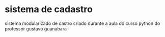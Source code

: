 # sistema de cadastro 
 sistema modularizado de castro criado durante a aula do curso python do professor gustavo guanabara
